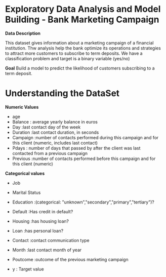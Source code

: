 # Exploratory Data Analysis and Model Building - Bank Marketing Campaign

**Data Description**

This dataset gives information about a marketing campaign of a financial institution. 
Thw analysis help the bank optimize its operations and strategies to attract more customers to subscribe to term deposits.
We have a classification problem and target is a binary variable (yes/no)

**Goal**  Build a model to predict the likelihood of customers subscribing to a term deposit.

# Understanding the DataSet
**Numeric Values**
- age
- Balance : average yearly balance in euros
- Day :last contact day of the week
- Duration :last contact duration, in seconds
- Campaign :number of contacts performed during this campaign and for this client (numeric, includes last contact)
- Pdays : number of days that passed by after the client was last contacted from a previous campaign
- Previous :number of contacts performed before this campaign and for this client (numeric)

**Categorical values**

- Job
- Marital Status
- Education :(categorical: "unknown","secondary","primary","tertiary")?
- Default :Has credit in default?
- Housing :has housing loan?
- Loan :has personal loan?
- Contact :contact communication type
- Month :last contact month of year
- Poutcome :outcome of the previous marketing campaign


- y : Target value
